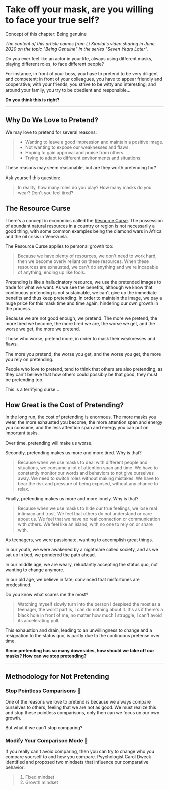 # Take off your mask, are you willing to face your true self?

Concept of this chapter: Being genuine

*The content of this article comes from Li Xiaolai's video sharing in June 2020 on the topic "Being Genuine" in the series "Seven Years Later".*

Do you ever feel like an actor in your life, always using different masks, playing different roles, to face different people?

For instance, in front of your boss, you have to pretend to be very diligent and competent; in front of your colleagues, you have to appear friendly and cooperative; with your friends, you strive to be witty and interesting; and around your family, you try to be obedient and responsible...

**Do you think this is right?**

---

## Why Do We Love to Pretend?

We may love to pretend for several reasons:

> - Wanting to leave a good impression and maintain a positive image.
> - Not wanting to expose our weaknesses and flaws.
> - Hoping to gain approval and praise from others.
> - Trying to adapt to different environments and situations.

These reasons may seem reasonable, but are they worth pretending for?

Ask yourself this question:

> In reality, how many roles do you play? How many masks do you wear? Don't you feel tired?

## The Resource Curse

There's a concept in economics called the [Resource Curse](https://en.wikipedia.org/wiki/Resource_curse). The possession of abundant natural resources in a country or region is not necessarily a good thing, with some common examples being the diamond wars in Africa and the oil crisis in Venezuela.

The Resource Curse applies to personal growth too:

> Because we have plenty of resources, we don't need to work hard, then we become overly reliant on these resources. When these resources are exhausted, we can't do anything and we're incapable of anything, ending up like fools.

Pretending is like a hallucinatory resource, we use the pretended images to trade for what we want. As we see the benefits, although we know that continuous pretending is not sustainable, we can't give up the immediate benefits and thus keep pretending. In order to maintain the image, we pay a huge price for this mask time and time again, hindering our own growth in the process.

Because we are not good enough, we pretend. The more we pretend, the more tired we become, the more tired we are, the worse we get, and the worse we get, the more we pretend.

Those who worse, pretend more, in order to mask their weaknesses and flaws.

The more you pretend, the worse you get, and the worse you get, the more you rely on pretending.

People who love to pretend, tend to think that others are also pretending, as they can't believe that how others could possibly be that good, they must be pretending too.

This is a terrifying curse...

## How Great is the Cost of Pretending?

In the long run, the cost of pretending is enormous. The more masks you wear, the more exhausted you become, the more attention span and energy you consume, and the less attention span and energy you can put on important tasks.

Over time, pretending will make us worse.

Secondly, pretending makes us more and more tired. Why is that?

> Because when we use masks to deal with different people and situations, we consume a lot of attention span and time. We have to constantly monitor our words and behaviors to not give ourselves away. We need to switch roles without making mistakes. We have to bear the risk and pressure of being exposed, without any chance to relax.

Finally, pretending makes us more and more lonely. Why is that?

> Because when we use masks to hide our true feelings, we lose real intimacy and trust. We feel that others do not understand or care about us. We feel that we have no real connection or communication with others. We feel like an island, with no one to rely on or share with.

As teenagers, we were passionate, wanting to accomplish great things.

In our youth, we were awakened by a nightmare called society, and as we sat up in bed, we pondered the path ahead.

In our middle age, we are weary, reluctantly accepting the status quo, not wanting to change anymore.

In our old age, we believe in fate, convinced that misfortunes are predestined.

Do you know what scares me the most?

> Watching myself slowly turn into the person I despised the most as a teenager, the worst part is, I can do nothing about it. It's as if there's a black hole in front of me, no matter how much I struggle, I can't avoid its accelerating pull.

This exhaustion and drain, leading to an unwillingness to change and a resignation to the status quo, is partly due to the continuous pretense over time.

**Since pretending has so many downsides, how should we take off our masks? How can we stop pretending?**

---

## Methodology for Not Pretending

### Stop Pointless Comparisons 🛑

One of the reasons we love to pretend is because we always compare ourselves to others, feeling that we are not as good. We must realize this and stop these pointless comparisons, only then can we focus on our own growth.

But what if we can't stop comparing?

### Modify Your Comparison Mode 🔄

If you really can't avoid comparing, then you can try to change who you compare yourself to and how you compare. Psychologist Carol Dweck identified and proposed two mindsets that influence our comparative behavior:

> 1. Fixed mindset
> 2. Growth mindset

